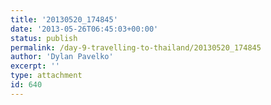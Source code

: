 ```yaml
---
title: '20130520_174845'
date: '2013-05-26T06:45:03+00:00'
status: publish
permalink: /day-9-travelling-to-thailand/20130520_174845
author: 'Dylan Pavelko'
excerpt: ''
type: attachment
id: 640
---
```

<!DOCTYPE html PUBLIC "-//W3C//DTD HTML 4.0 Transitional//EN" "http://www.w3.org/TR/REC-html40/loose.dtd">
<?xml encoding="UTF-8">
